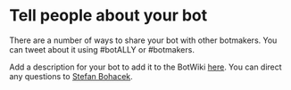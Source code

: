 # Tell people about your bot

There are a number of ways to share your bot with other botmakers. You can tweet about it using #botALLY or #botmakers.

Add a description for your bot to add it to the BotWiki [here](http://botwiki.org/submit-your-bot). You can direct any questions to [Stefan Bohacek](https://twitter.com/fourtonfish).